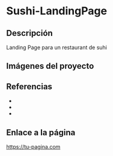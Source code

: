 # Sushi-LandingPage

## Descripción

Landing Page para un restaurant de suhi

## Imágenes del proyecto


## Referencias

- 
- 
- 

## Enlace a la página

https://tu-pagina.com

